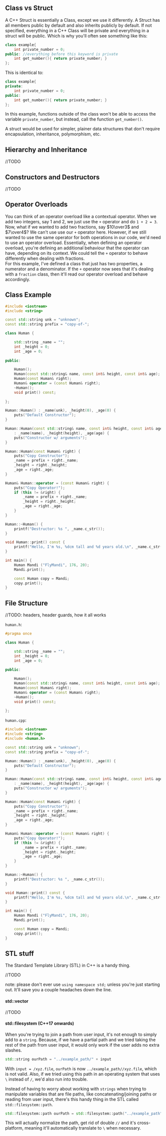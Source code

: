 ## Class vs Struct

A C++ Struct is essentially a Class, except we use it differently. A Struct has all members public by default and also inherits publicly by default. If not specified, everything in a C++ Class will be private and everything in a struct will be public. Which is why you'll often see something like this:
```cpp
class example{
    int private_number = 0;
public: //everything before this keyword is private
    int get_number(){ return private_number; }
};
```
This is identical to:
```cpp
class example{
private:
    int private_number = 0;
public:
    int get_number(){ return private_number; }
};
```
In this example, functions outside of the class won't be able to access the variable ```private_number```, but instead, call the function ```get_number()```.

A struct would be used for simpler, plainer data structures that don't require encapsulation, inheritance, polymorphism, etc.

## Hierarchy and Inheritance

//TODO

## Constructors and Destructors

//TODO

## Operator Overloads
You can think of an operator overload like a contextual operator. When we add two integers, say 1 and 2, we just use the ```+``` operator and do ```1 + 2 = 3```. Now, what if we wanted to add two fractions, say $10\over3$ and $7\over4$? We can't use use our ```+``` operator here. However, if we still wanted to use the same operator for both operations in our code, we'd need to use an operator overload. Essentially, when defining an operator overload, you're defining an additional behaviour that the operator can have, depending on its context. We could tell the ```+``` operator to behave differently when dealing with fractions. <br>
For this example, I've defined a class that just has two properties, a numerator and a denominator. If the ```+``` operator now sees that it's dealing with a ```fraction``` class, then it'll read our operator overload and behave accordingly.

## Class Example

```cpp
#include <iostream>
#include <string>

const std::string unk = "unknown";
const std::string prefix = "copy-of-";

class Human {

	std::string _name = "";
	int _height = 0;
	int _age = 0;
	
public: 

	Human();
	Human(const std::string& name, const int& height, const int& age);
	Human(const Human& right);
	Human& operator = (const Human& right);
	~Human();
	void print() const;
	
};

Human::Human() : _name(unk), _height(0), _age(0) {
	puts("Default Constructor");
}

Human::Human(const std::string& name, const int& height, const int& age)
	: _name(name), _height(height), _age(age) {
	puts("Constructor w/ arguments");
}

Human::Human(const Human& right) {
	puts("Copy Constructor");
	_name = prefix + right._name;
	_height = right._height;
	_age = right._age;
}

Human& Human::operator = (const Human& right) {
	puts("Copy Operator!");
	if (this != &right) {
		_name = prefix + right._name;
		_height = right._height;
		_age = right._age;
	}
}

Human::~Human() {
	printf("Destructor: %s ", _name.c_str());
}

void Human::print() const {
	printf("Hello, I'm %s, %dcm tall and %d years old.\n", _name.c_str(), _height, _age);
}

int main() {
	Human Mandi ("FlyMandi", 176, 20);
	Mandi.print();

	const Human copy = Mandi;
	copy.print();
}
```

## File Structure

//TODO: headers, header guards, how it all works

`human.h`:
```cpp
#pragma once

class Human {

	std::string _name = "";
	int _height = 0;
	int _age = 0;
	
public: 

	Human();
	Human(const std::string& name, const int& height, const int& age);
	Human(const Human& right);
	Human& operator = (const Human& right);
	~Human();
	void print() const;
	
};
```

`human.cpp`:
```cpp
#include <iostream>
#include <string>
#include <human.h>

const std::string unk = "unknown";
const std::string prefix = "copy-of-";

Human::Human() : _name(unk), _height(0), _age(0) {
	puts("Default Constructor");
}

Human::Human(const std::string& name, const int& height, const int& age)
	: _name(name), _height(height), _age(age) {
	puts("Constructor w/ arguments");
}

Human::Human(const Human& right) {
	puts("Copy Constructor");
	_name = prefix + right._name;
	_height = right._height;
	_age = right._age;
}

Human& Human::operator = (const Human& right) {
	puts("Copy Operator!");
	if (this != &right) {
		_name = prefix + right._name;
		_height = right._height;
		_age = right._age;
	}
}

Human::~Human() {
	printf("Destructor: %s ", _name.c_str());
}

void Human::print() const {
	printf("Hello, I'm %s, %dcm tall and %d years old.\n", _name.c_str(), _height, _age);
}

int main() {
	Human Mandi ("FlyMandi", 176, 20);
	Mandi.print();

	const Human copy = Mandi;
	copy.print();
}
```

## STL stuff

The Standard Template Library (STL) in C++ is a handy thing.

//TODO

note: please don't ever use `using namespace std;` unless you're just starting out. It'll save you a couple headaches down the line.

#### std::vector

//TODO

#### std::filesystem (C++17 onwards)
When you're trying to join a path from user input, it's not enough to simply add to a `string`. Because, if we have a partial path and we tried taking the rest of the path from user input, it would only work if the user adds no extra slashes.
```cpp
std::string ourPath = "../example_path/" + input
```
With `input = /xyz.file`, `ourPath` is now `../example_path//xyz.file`, which is not valid. Also, if we tried using this path in an operating system that uses `\` instead of `/`, we'd also run into trouble.

Instead of having to worry about working with `strings` when trying to manipulate variables that are file paths, like concatenating/joining paths or reading from user input, there's this handy thing in the STL called `std::filesystem::path`.
```cpp
std::filesystem::path ourPath = std::filesystem::path("../example_path") / input
```
This will actually normalize the path, get rid of double `//` and it's cross-platform, meaning it'll automatically translate to `\` when necessary.

